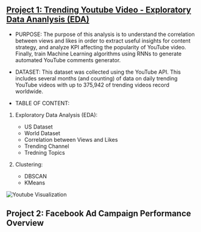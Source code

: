 ## [Project 1: Trending Youtube Video - Exploratory Data Ananlysis (EDA)](https://github.com/choinkyo/Chloe_Portfolio/blob/main/Project%201_Trending%20Youtube%20Video%20(3).ipynb)

* PURPOSE: The purpose of this analysis is to understand the correlation between views and likes in order to extract useful insights for content strategy, and analyze KPI affecting the popularity of YouTube video. Finally, train Machine Learning algorithms using RNNs to generate automated YouTube comments generator. 

* DATASET: This dataset was collected using the YouTube API. This includes several months (and counting) of data on daily trending YouTube videos with up to 375,942 of trending videos record worldwide. 

* TABLE OF CONTENT:

1. Exploratory Data Analysis (EDA):

   - US Dataset 
   - World Dataset
   - Correlation between Views and Likes
   - Trending Channel
   - Tredning Topics
   
   
2. Clustering:

    - DBSCAN 
    - KMeans

![Youtube Visualization](https://github.com/choinkyo/Chloe_Portfolio/blob/main/Youtube%20Visualization.jpg)


## Project 2: Facebook Ad Campaign Performance Overview

